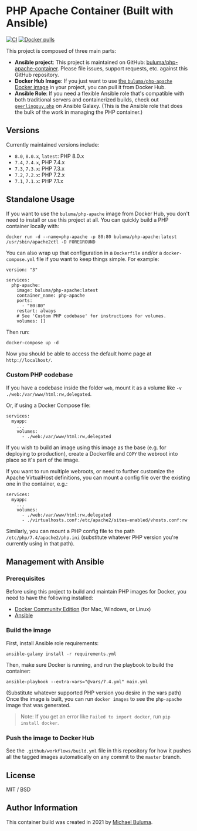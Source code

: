 # PHP Apache Container (Built with Ansible)

[![CI](https://github.com/buluma/php-apache-container/workflows/Build/badge.svg?branch=master&event=push)](https://github.com/buluma/php-apache-container/actions?query=workflow%3ABuild) [![Docker pulls](https://img.shields.io/docker/pulls/buluma/php-apache)](https://hub.docker.com/r/buluma/php-apache/)

This project is composed of three main parts:

  - **Ansible project**: This project is maintained on GitHub: [buluma/php-apache-container](https://github.com/buluma/php-apache-container). Please file issues, support requests, etc. against this GitHub repository.
  - **Docker Hub Image**: If you just want to use [the `buluma/php-apache` Docker image](https://hub.docker.com/r/buluma/php-apache/) in your project, you can pull it from Docker Hub.
  - **Ansible Role**: If you need a flexible Ansible role that's compatible with both traditional servers and containerized builds, check out [`geerlingguy.php`](https://galaxy.ansible.com/geerlingguy/php/) on Ansible Galaxy. (This is the Ansible role that does the bulk of the work in managing the PHP container.)

## Versions

Currently maintained versions include:

  - `8.0`, `8.0.x`, `latest`: PHP 8.0.x
  - `7.4`, `7.4.x`, PHP 7.4.x
  - `7.3`, `7.3.x`: PHP 7.3.x
  - `7.2`, `7.2.x`: PHP 7.2.x
  - `7.1`, `7.1.x`: PHP 7.1.x

## Standalone Usage

If you want to use the `buluma/php-apache` image from Docker Hub, you don't need to install or use this project at all. You can quickly build a PHP container locally with:

    docker run -d --name=php-apache -p 80:80 buluma/php-apache:latest /usr/sbin/apache2ctl -D FOREGROUND

You can also wrap up that configuration in a `Dockerfile` and/or a `docker-compose.yml` file if you want to keep things simple. For example:

    version: "3"
    
    services:
      php-apache:
        image: buluma/php-apache:latest
        container_name: php-apache
        ports:
          - "80:80"
        restart: always
        # See 'Custom PHP codebase' for instructions for volumes.
        volumes: []

Then run:

    docker-compose up -d

Now you should be able to access the default home page at `http://localhost/`.

### Custom PHP codebase

If you have a codebase inside the folder `web`, mount it as a volume like `-v ./web:/var/www/html:rw,delegated`.

Or, if using a Docker Compose file:

    services:
      myapp:
        ...
        volumes:
          - ./web:/var/www/html:rw,delegated

If you wish to build an image using this image as the base (e.g. for deploying to production), create a Dockerfile and `COPY` the webroot into place so it's part of the image.

If you want to run multiple webroots, or need to further customize the Apache VirtualHost definitions, you can mount a config file over the existing one in the container, e.g.:

    services:
      myapp:
        ...
        volumes:
          - ./web:/var/www/html:rw,delegated
          - ./virtualhosts.conf:/etc/apache2/sites-enabled/vhosts.conf:rw

Similarly, you can mount a PHP config file to the path `/etc/php/7.4/apache2/php.ini` (substitute whatever PHP version you're currently using in that path).

## Management with Ansible

### Prerequisites

Before using this project to build and maintain PHP images for Docker, you need to have the following installed:

  - [Docker Community Edition](https://docs.docker.com/engine/installation/) (for Mac, Windows, or Linux)
  - [Ansible](http://docs.ansible.com/ansible/latest/installation_guide/intro_installation.html)

### Build the image

First, install Ansible role requirements:

    ansible-galaxy install -r requirements.yml

Then, make sure Docker is running, and run the playbook to build the container:

    ansible-playbook --extra-vars="@vars/7.4.yml" main.yml

(Substitute whatever supported PHP version you desire in the vars path) Once the image is built, you can run `docker images` to see the `php-apache` image that was generated.

> Note: If you get an error like `Failed to import docker`, run `pip install docker`.

### Push the image to Docker Hub

See the `.github/workflows/build.yml` file in this repository for how it pushes all the tagged images automatically on any commit to the `master` branch.

## License

MIT / BSD

## Author Information

This container build was created in 2021 by [Michael Buluma](https://www.buluma.co.ke/).
